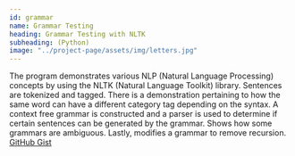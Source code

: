 ```yaml
---
id: grammar
name: Grammar Testing
heading: Grammar Testing with NLTK
subheading: (Python)
image: "../project-page/assets/img/letters.jpg"
---
```


The program demonstrates various NLP (Natural Language Processing) concepts by using the NLTK (Natural Language Toolkit) library. Sentences
are tokenized and tagged. There is a demonstration pertaining to how the same word can have a different category tag depending on the syntax. A context free grammar is constructed and a parser is used to determine if certain sentences can be generated by the grammar. Shows how some grammars are ambiguous. Lastly, modifies a grammar to remove recursion. [GitHub Gist](https://gist.github.com/Craig-ling/ec8370cd89559335942f33bfd1cc4ae9)
